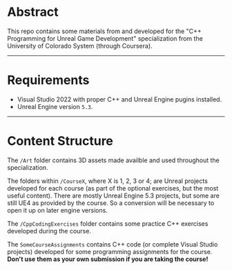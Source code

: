 # Abstract

This repo contains some materials from and developed for the "C++ Programming for Unreal Game Development" specialization from the University of Colorado System (through Coursera).

---

# Requirements

- Visual Studio 2022 with proper C++ and Unreal Engine pugins installed.
- Unreal Engine version `5.3`.

---

# Content Structure

The `/Art` folder contains 3D assets made availble and used throughout the specialization.

The folders within `/CourseX`, where X is 1, 2, 3 or 4; are Unreal projects developed for each course (as part of the optional exercises, but the most useful content). There are mostly Unreal Engine 5.3 projects, but some are still UE4 as provided by the course. So a conversion will be necessary to open it up on later engine versions.

The `/CppCodingExercises` folder contains some practice C++ exercises developed during the course.

The `SomeCourseAssignments` contains C++ code (or complete Visual Studio projects) developed for some programming assignments for the course. **Don't use them as your own submission if you are taking the course!**
